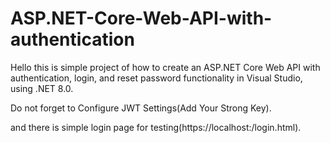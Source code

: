 ﻿# ASP.NET-Core-Web-API-with-authentication
Hello this is simple project of how to create an ASP.NET Core Web API with authentication, login, and reset password functionality in Visual Studio, using .NET 8.0.

Do not forget to Configure JWT Settings(Add Your Strong Key).

and there is simple login page for testing(https://localhost:<port>/login.html).
